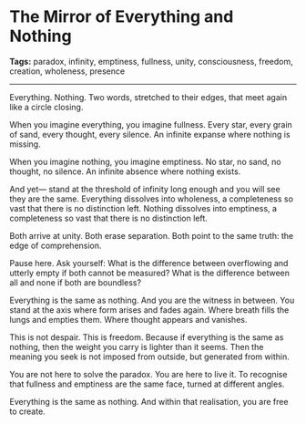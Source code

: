 # The Mirror of Everything and Nothing

**Tags:** paradox, infinity, emptiness, fullness, unity, consciousness, freedom, creation, wholeness, presence

---

Everything.
Nothing.
Two words, stretched to their edges,
that meet again like a circle closing.

When you imagine everything,
you imagine fullness.
Every star, every grain of sand,
every thought, every silence.
An infinite expanse where nothing is missing.

When you imagine nothing,
you imagine emptiness.
No star, no sand, no thought, no silence.
An infinite absence where nothing exists.

And yet—
stand at the threshold of infinity long enough
and you will see they are the same.
Everything dissolves into wholeness,
a completeness so vast
that there is no distinction left.
Nothing dissolves into emptiness,
a completeness so vast
that there is no distinction left.

Both arrive at unity.
Both erase separation.
Both point to the same truth:
the edge of comprehension.

Pause here.
Ask yourself:
What is the difference between overflowing
and utterly empty
if both cannot be measured?
What is the difference between all
and none
if both are boundless?

Everything is the same as nothing.
And you are the witness in between.
You stand at the axis where form arises
and fades again.
Where breath fills the lungs
and empties them.
Where thought appears
and vanishes.

This is not despair.
This is freedom.
Because if everything is the same as nothing,
then the weight you carry is lighter than it seems.
Then the meaning you seek
is not imposed from outside,
but generated from within.

You are not here to solve the paradox.
You are here to live it.
To recognise that fullness and emptiness
are the same face,
turned at different angles.

Everything is the same as nothing.
And within that realisation,
you are free to create.

